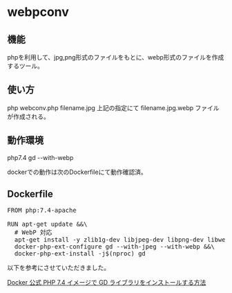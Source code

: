# webpconv
## 機能
 phpを利用して、jpg,png形式のファイルをもとに、webp形式のファイルを作成するツール。
## 使い方
 php webconv.php filename.jpg
 上記の指定にて filename.jpg.webp ファイルが作成される。
## 動作環境
 php7.4 gd --with-webp
 
 dockerでの動作は次のDockerfileにて動作確認済。

## Dockerfile
<pre>
FROM php:7.4-apache

RUN apt-get update &&\
  # WebP 対応
  apt-get install -y zlib1g-dev libjpeg-dev libpng-dev libwebp-dev &&\
  docker-php-ext-configure gd --with-jpeg --with-webp &&\
  docker-php-ext-install -j$(nproc) gd
</pre>

以下を参考にさせていただきました。

[Docker 公式 PHP 7.4 イメージで GD ライブラリをインストールする方法](https://tt-computing.com/docker-php-gd#webp)
